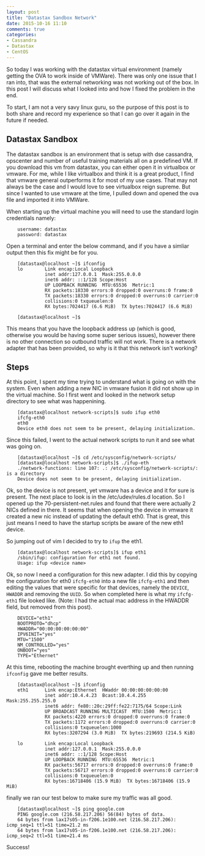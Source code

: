 ```yaml
---
layout: post
title: "Datastax Sandbox Network"
date: 2015-10-16 11:10
comments: true
categories: 
- Cassandra
- Datastax
- CentOS
---
```


So today I was working with the datastax virtual environment (namely getting the OVA to work 
inside of VMWare).  There was only one issue that I ran into, that was the external networking
was not working out of the box.  In this post I will discuss what I looked into and how I 
fixed the problem in the end.  

<!-- more -->

To start, I am not a very savy linux guru, so the purpose of this post is to both share and 
record my experience so that I can go over it again in the future if needed.   

## Datastax Sandbox

The datastax sandbox is an environment that is setup with dse cassandra, opscenter and number of 
useful training materials all on a predefined VM.  If you download this vm from datastax, you can
either open it in virtualbox or vmware.  For me, while I like virtualbox and think it is a great
product, I find that vmware general outperforms it for most of my use cases.  That may not always
be the case and I would love to see virtualbox reign supreme.  But since I wanted to use vmware
at the time, I pulled down and opened the ova file and imported it into VMWare.   

When starting up the virtual machine you will need to use the standard login credentials namely: 

        username: datastax
        password: datastax

Open a terminal and enter the below command, and if you have a simliar output then this fix might
be for you.  

        [datastax@localhost ~]$ ifconfig
        lo        Link encap:Local Loopback  
                  inet addr:127.0.0.1  Mask:255.0.0.0
                  inet6 addr: ::1/128 Scope:Host
                  UP LOOPBACK RUNNING  MTU:65536  Metric:1
                  RX packets:18330 errors:0 dropped:0 overruns:0 frame:0
                  TX packets:18330 errors:0 dropped:0 overruns:0 carrier:0
                  collisions:0 txqueuelen:0 
                  RX bytes:7024417 (6.6 MiB)  TX bytes:7024417 (6.6 MiB)
         
        [datastax@localhost ~]$ 

This means that you have the loopback address up (which is good, otherwise you would be having
some super serious issues), however there is no other connection so outbound traffic will not 
work.  There is a network adapter that has been provided, so why is it that this network isn't 
working?  

## Steps

At this point, I spent my time trying to understand what is going on with the system.  Even when
adding a new NIC in vmware fusion it did not show up in the virtual machine.  So I first went and
looked in the network setup directory to see what was happenining.  


        [datastax@localhost network-scripts]$ sudo ifup eth0
        ifcfg-eth0
        eth0
        Device eth0 does not seem to be present, delaying initialization.

Since this failed, I went to the actual network scripts to run it and see what was going on.  

        [datastax@localhost ~]$ cd /etc/sysconfig/network-scripts/
        [datastax@localhost network-scripts]$ ./ifup-eth
        ./network-functions: line 107: .: /etc/sysconfig/network-scripts/: is a directory
        Device does not seem to be present, delaying initialization.

Ok, so the device is not present, yet vmware has a device and it for sure is present.  The next
place to look is in the /etc/udev/rules.d location.  So I opened up the 70-persistent-net.rules
and found that there were actually 2 NICs defined in there.  It seems that when opening the 
device in vmware it created a new nic instead of updating the default eth0.  That is great, this
just means I need to have the startup scripts be aware of the new eth1 device.   

So jumping out of vim I decided to try to `ifup` the eth1.  

        [datastax@localhost network-scripts]$ ifup eth1
        /sbin/ifup: configuration for eth1 not found.
        Usage: ifup <device name>

Ok, so now I need a configuration for this new adapter.  I did this by copying the configuration
for eth0 `ifcfg-eth0` into a new file `ifcfg-eth1` and then editing the values that were specific 
for that devices, namely the `DEVICE`, `HWADDR` and removing the `UUID`.  So when completed
here is what my `ifcfg-eth1` file looked like.  (Note: I had the actual mac address in the HWADDR
field, but removed from this post).  

        DEVICE="eth1"
        BOOTPROTO="dhcp"
        HWADDR="00:00:00:00:00:00"
        IPV6INIT="yes"
        MTU="1500"
        NM_CONTROLLED="yes"
        ONBOOT="yes"
        TYPE="Ethernet"

At this time, rebooting the machine brought everthing up and then running `ifconfig` gave me 
better results.   


        [datastax@localhost ~]$ ifconfig
        eth1      Link encap:Ethernet  HWaddr 00:00:00:00:00:00  
                  inet addr:10.4.4.23  Bcast:10.4.4.255  Mask:255.255.255.0
                  inet6 addr: fe80::20c:29ff:fe22:7175/64 Scope:Link
                  UP BROADCAST RUNNING MULTICAST  MTU:1500  Metric:1
                  RX packets:4220 errors:0 dropped:0 overruns:0 frame:0
                  TX packets:1172 errors:0 dropped:0 overruns:0 carrier:0
                  collisions:0 txqueuelen:1000 
                  RX bytes:3207294 (3.0 MiB)  TX bytes:219693 (214.5 KiB)
        
        lo        Link encap:Local Loopback  
                  inet addr:127.0.0.1  Mask:255.0.0.0
                  inet6 addr: ::1/128 Scope:Host
                  UP LOOPBACK RUNNING  MTU:65536  Metric:1
                  RX packets:56717 errors:0 dropped:0 overruns:0 frame:0
                  TX packets:56717 errors:0 dropped:0 overruns:0 carrier:0
                  collisions:0 txqueuelen:0 
                  RX bytes:16718406 (15.9 MiB)  TX bytes:16718406 (15.9 MiB)

finally we ran our test below to make sure my traffic was all good.   

        [datastax@localhost ~]$ ping google.com
        PING google.com (216.58.217.206) 56(84) bytes of data.
        64 bytes from lax17s05-in-f206.1e100.net (216.58.217.206): icmp_seq=1 ttl=51 time=21.2 ms
        64 bytes from lax17s05-in-f206.1e100.net (216.58.217.206): icmp_seq=2 ttl=51 time=21.4 ms

Success! 



